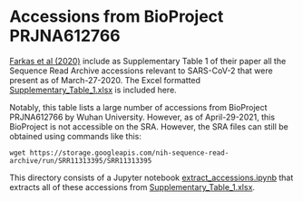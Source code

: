 # Accessions from BioProject PRJNA612766

[Farkas et al (2020)](https://peerj.com/articles/9255) include as Supplementary Table 1 of their paper all the Sequence Read Archive accessions relevant to SARS-CoV-2 that were present as of March-27-2020.
The Excel formatted [Supplementary_Table_1.xlsx](Supplementary_Table_1.xlsx) is included here.

Notably, this table lists a large number of accessions from BioProject PRJNA612766 by Wuhan University.
However, as of April-29-2021, this BioProject is not accessible on the SRA.
However, the SRA files can still be obtained using commands like this:

    wget https://storage.googleapis.com/nih-sequence-read-archive/run/SRR11313395/SRR11313395

This directory consists of a Jupyter notebook [extract_accessions.ipynb](extract_accessions.ipynb) that extracts all of these accessions from [Supplementary_Table_1.xlsx](Supplementary_Table_1.xlsx).
